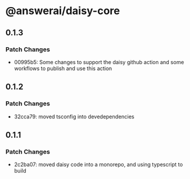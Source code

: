 # @answerai/daisy-core

## 0.1.3

### Patch Changes

- 00995b5: Some changes to support the daisy github action and some workflows to publish and use this action

## 0.1.2

### Patch Changes

- 32cca79: moved tsconfig into devedependencies

## 0.1.1

### Patch Changes

- 2c2ba07: moved daisy code into a monorepo, and using typescript to build
